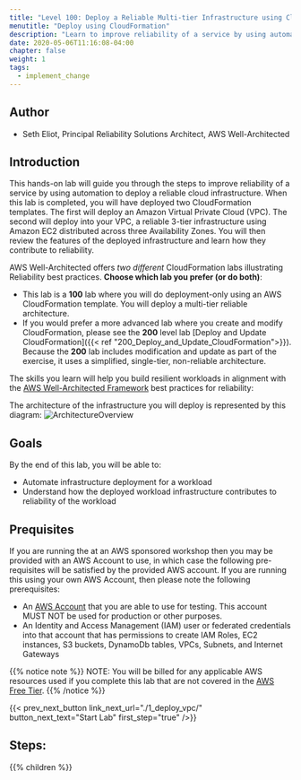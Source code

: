 ```yaml
---
title: "Level 100: Deploy a Reliable Multi-tier Infrastructure using CloudFormation"
menutitle: "Deploy using CloudFormation"
description: "Learn to improve reliability of a service by using automation to deploy a reliable cloud infrastructure"
date: 2020-05-06T11:16:08-04:00
chapter: false
weight: 1
tags:
  - implement_change
---
```


## Author

* Seth Eliot, Principal Reliability Solutions Architect, AWS Well-Architected

## Introduction

This hands-on lab will guide you through the steps to improve reliability of a service by using automation to deploy a reliable cloud infrastructure. When this lab is completed, you will have deployed two CloudFormation templates. The first will deploy an Amazon Virtual Private Cloud (VPC). The second will deploy into your VPC, a reliable 3-tier infrastructure using Amazon EC2 distributed across three Availability Zones. You will then review the features of the deployed infrastructure and learn how they contribute to reliability.

AWS Well-Architected offers _two different_ CloudFormation labs illustrating Reliability best practices. **Choose which lab you prefer (or do both)**:

* This lab is a **100** lab where you will do deployment-only using an AWS CloudFormation template. You will deploy a multi-tier reliable architecture.
* If you would prefer a more advanced lab where you create and modify CloudFormation, please see the **200** level lab [Deploy and Update CloudFormation]({{< ref "200_Deploy_and_Update_CloudFormation">}}). Because the **200** lab includes modification and update as part of the exercise, it uses a simplified, single-tier, non-reliable architecture.

The skills you learn will help you build resilient workloads in alignment with the [AWS Well-Architected Framework](https://aws.amazon.com/architecture/well-architected/) best practices for reliability:

The architecture of the infrastructure you will deploy is represented by this diagram:
![ArchitectureOverview](/Reliability/100_Deploy_CloudFormation/Images/ArchitectureOverview.png)

## Goals

By the end of this lab, you will be able to:

* Automate infrastructure deployment for a workload
* Understand how the deployed workload infrastructure contributes to reliability of the workload

## Prequisites

If you are running the at an AWS sponsored workshop then you may be provided with an AWS Account to use, in which case the following pre-requisites will be satisfied by the provided AWS account.  If you are running this using your own AWS Account, then please note the following prerequisites:

* An [AWS Account](https://portal.aws.amazon.com/gp/aws/developer/registration/index.html) that you are able to use for testing. This account MUST NOT be used for production or other purposes.
* An Identity and Access Management (IAM) user or federated credentials into that account that has permissions to create IAM Roles, EC2 instances, S3 buckets, DynamoDb tables, VPCs, Subnets, and Internet Gateways

{{% notice note %}}
NOTE: You will be billed for any applicable AWS resources used if you complete this lab that are not covered in the [AWS Free Tier](https://aws.amazon.com/free/).
{{% /notice %}}

{{< prev_next_button link_next_url="./1_deploy_vpc/" button_next_text="Start Lab" first_step="true" />}}

## Steps:
{{% children  %}}
